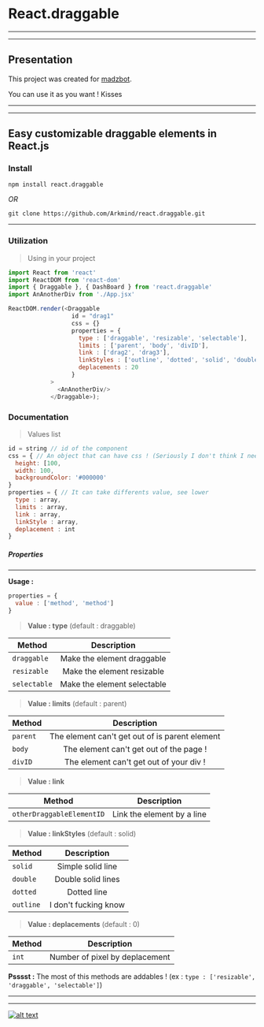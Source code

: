# React.draggable
___
***
## Presentation

This project was created for [madzbot](http://madzbot.tv/).

You can use it as you want ! Kisses

___
***
## Easy customizable draggable elements in React.js

### Install

`npm install react.draggable`

*OR*

`git clone https://github.com/Arkmind/react.draggable.git`

___

### Utilization

>Using in your project

```javascript
import React from 'react'
import ReactDOM from 'react-dom'
import { Draggable }, { DashBoard } from 'react.draggable'
import AnAnotherDiv from './App.jsx'

ReactDOM.render(<Draggable
                  id = "drag1"
                  css = {}
                  properties = {
                    type : ['draggable', 'resizable', 'selectable'],
                    limits : ['parent', 'body', 'divID'],
                    link : ['drag2', 'drag3'],
                    linkStyles : ['outline', 'dotted', 'solid', 'double'],
                    deplacements : 20
                  }
            >
              <AnAnotherDiv/>
            </Draggable>);
```

### Documentation

> Values list

```javascript
id = string // id of the component
css = { // An object that can have css ! (Seriously I don't think I need to explain this shit)
  height: [100,
  width: 100,
  backgroundColor: '#000000'
}
properties = { // It can take differents value, see lower
  type : array,
  limits : array,
  link : array,
  linkStyle : array,
  deplacement : int
}
```

##### Properties
___

**Usage :**
```javascript
properties = {
  value : ['method', 'method']
}
```


> **Value : type** (default : draggable)

| Method        | Description   |
| ------------- |:-------------:|
| `draggable`     | Make the element draggable  |
| `resizable`     | Make the element resizable  |
| `selectable`    | Make the element selectable |

> **Value : limits** (default : parent)

| Method        | Description   |
| ------------- |:-------------:|
| `parent`     | The element can't get out of is parent element  |
| `body`       | The element can't get out of the page !  |
| `divID`      | The element can't get out of your div ! |

> **Value : link**

| Method        | Description   |
| ------------- |:-------------:|
| `otherDraggableElementID`     | Link the element by a line  |

> **Value : linkStyles** (default : solid)

| Method        | Description   |
| ------------- |:-------------:|
| `solid`     | Simple solid line |
| `double`       | Double solid lines  |
| `dotted`      | Dotted line |
| `outline`      | I don't fucking know |

> **Value : deplacements** (default : 0)

| Method        | Description   |
| ------------- |:-------------:|
| `int`     | Number of pixel by deplacement  |

**Psssst :** The most of this methods are addables ! (ex : `type : ['resizable', 'draggable', 'selectable']`)

___
***
[![alt text][2]][1]

  [1]: http://www.arkmind.pw
  [2]: http://arkmind.pw/wp-content/themes/boardwalk/img/logo.png ("Arkmind, to serve you")
